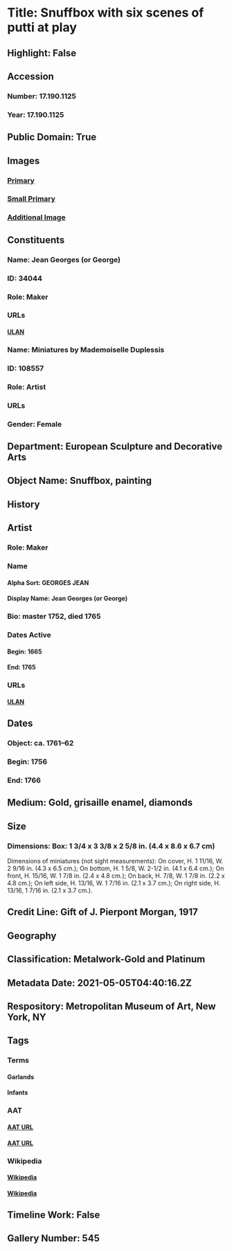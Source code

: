 # Title: Snuffbox with six scenes of putti at play
## Highlight: False
## Accession
### Number: 17.190.1125
### Year: 17.190.1125
## Public Domain: True
## Images
### [Primary](https://images.metmuseum.org/CRDImages/es/original/DP170813.jpg)
### [Small Primary](https://images.metmuseum.org/CRDImages/es/web-large/DP170813.jpg)
### [Additional Image](https://images.metmuseum.org/CRDImages/es/original/212099.jpg)
## Constituents
### Name: Jean Georges (or George)
### ID: 34044
### Role: Maker
### URLs
#### [ULAN](http://vocab.getty.edu/page/ulan/500337214)
### Name: Miniatures by Mademoiselle Duplessis
### ID: 108557
### Role: Artist
### URLs
### Gender: Female
## Department: European Sculpture and Decorative Arts
## Object Name: Snuffbox, painting
## History
## Artist
### Role: Maker
### Name
#### Alpha Sort: GEORGES JEAN
#### Display Name: Jean Georges (or George)
### Bio: master 1752, died 1765
### Dates Active
#### Begin: 1665
#### End: 1765
### URLs
#### [ULAN](http://vocab.getty.edu/page/ulan/500337214)
## Dates
### Object: ca. 1761–62
### Begin: 1756
### End: 1766
## Medium: Gold, grisaille enamel, diamonds
## Size
### Dimensions: Box: 1 3/4 x 3 3/8 x 2 5/8 in.  (4.4 x 8.6 x 6.7 cm)

Dimensions of miniatures (not sight measurements): On cover, H. 1 11/16, W. 2 9/16 in. (4.3 x 6.5 cm.); On bottom, H. 1 5/8, W. 2-1/2 in. (4.1 x 6.4 cm.); On front, H. 15/16, W. 1 7/8 in. (2.4 x 4.8 cm.); On back, H. 7/8, W. 1 7/8 in. (2.2 x 4.8 cm.); On left side, H. 13/16, W. 1 7/16 in. (2.1 x 3.7 cm.); On right side, H. 13/16, 1 7/16 in. (2.1 x 3.7 cm.).
## Credit Line: Gift of J. Pierpont Morgan, 1917
## Geography
## Classification: Metalwork-Gold and Platinum
## Metadata Date: 2021-05-05T04:40:16.2Z
## Respository: Metropolitan Museum of Art, New York, NY
## Tags
### Terms
#### Garlands
#### Infants
### AAT
#### [AAT URL](http://vocab.getty.edu/page/aat/300167386)
#### [AAT URL](http://vocab.getty.edu/page/aat/300189561)
### Wikipedia
#### [Wikipedia]()
#### [Wikipedia]()
## Timeline Work: False
## Gallery Number: 545